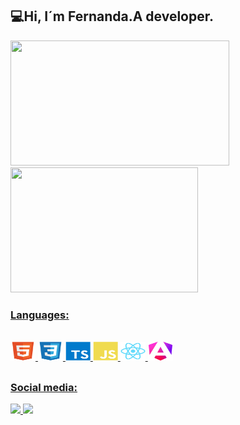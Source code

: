 
<h2>💻Hi, I´m Fernanda.A developer.</h2>

<div>
  <a href="hhtps://github.com//github.com/Fernandasacosta">
<!--   <img height="180em" src="https://github-readme-stats.vercel.app/api?username=Fernandasacosta&show_icons=true&theme=dracula&include_all_commits=true&count_private=true"/> -->
  <img width="350" height="200" src="https://github-readme-stats.vercel.app/api?username=Fernandasacosta&show_icons=true&theme=dracula">
  <img width="300" height="200" src="https://github-readme-stats.vercel.app/api/top-langs/?username=Fernandasacosta&layout=compact&langs_count=16&theme=dracula"/> 
</div>


### Languages: 
<div style="display: inline_block"><br>
  <img aling="center" alt="Fernanda-HTML" height="30" width="40" src="https://raw.githubusercontent.com/devicons/devicon/master/icons/html5/html5-original.svg">
  <img aling="center" alt="Fernanda-CSS" height="30" width="40" src="https://raw.githubusercontent.com/devicons/devicon/master/icons/css3/css3-original.svg">
  <img aling="center" alt="Fernanda-Ts" height="30" width="40" src="https://raw.githubusercontent.com/devicons/devicon/master/icons/typescript/typescript-plain.svg">
  <img aling="center" alt="Fernanda-Js" height="30" width="40" src="https://raw.githubusercontent.com/devicons/devicon/master/icons/javascript/javascript-plain.svg">
  <img aling="center" alt="Fernanda-React" height="30" width="40" src="https://raw.githubusercontent.com/devicons/devicon/master/icons/react/react-original.svg">
  <img aling="center" alt="Fernanda-Angular" height="30" width="40" src="https://raw.githubusercontent.com/devicons/devicon/master/icons/angular/angular-original.svg">
</div>

##
### Social media:     

<div>
  <a href="https://www.linkedin.com/in/fernanda-costa-b07574253/" target="_blank"><img src="https://img.shields.io/badge/LinkedIn-0077B5?style=for-the-badge&logo=linkedin&logoColor=white"</a>
  <a href="mailto:fernandasacostaa@gmail.com"><img src="https://img.shields.io/badge/Gmail-D14836?style=for-the-badge&logo=gmail&logoColor=white"</a>
</div>
